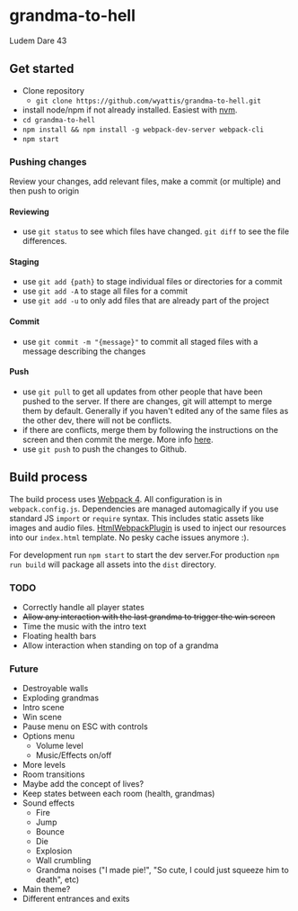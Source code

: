 # grandma-to-hell
Ludem Dare 43

## Get started
- Clone repository
    - `git clone https://github.com/wyattis/grandma-to-hell.git`
- install node/npm if not already installed. Easiest with [nvm](https://github.com/creationix/nvm#installation).
- `cd grandma-to-hell`
- `npm install && npm install -g webpack-dev-server webpack-cli` 
- `npm start`

### Pushing changes
Review your changes, add relevant files, make a commit (or multiple) and then push to origin
#### Reviewing
- use `git status` to see which files have changed. `git diff` to see the file differences.
#### Staging
- use `git add {path}` to stage individual files or directories for a commit
- use `git add -A` to stage all files for a commit
- use `git add -u` to only add files that are already part of the project
#### Commit
- use `git commit -m "{message}"` to commit all staged files with a message describing the changes
#### Push
- use `git pull` to get all updates from other people that have been pushed to the server. 
If there are changes, git will attempt to merge them by default. 
Generally if you haven't edited any of the same files as the other dev, there will not be conflicts.
- if there are conflicts, merge them by following the instructions on the screen and then commit the merge. 
More info [here](https://git-scm.com/docs/git-merge).
- use `git push` to push the changes to Github.


## Build process
The build process uses [Webpack 4](https://webpack.js.org/). All configuration is in `webpack.config.js`. 
Dependencies are managed automagically if you use standard JS `import` or `require` syntax. This includes static assets
like images and audio files. [HtmlWebpackPlugin](https://webpack.js.org/plugins/html-webpack-plugin/) is used to inject
our resources into our `index.html` template. No pesky cache issues anymore :).

For development run `npm start` to start the dev server.For production `npm run build` will package all assets into the 
`dist` directory.


### TODO

- Correctly handle all player states
- ~~Allow any interaction with the last grandma to trigger the win screen~~
- Time the music with the intro text
- Floating health bars
- Allow interaction when standing on top of a grandma

### Future

- Destroyable walls
- Exploding grandmas
- Intro scene
- Win scene
- Pause menu on ESC with controls
- Options menu
    - Volume level
    - Music/Effects on/off
- More levels
- Room transitions
- Maybe add the concept of lives?
- Keep states between each room (health, grandmas)
- Sound effects
    - Fire
    - Jump
    - Bounce
    - Die
    - Explosion
    - Wall crumbling
    - Grandma noises ("I made pie!", "So cute, I could just squeeze him to death", etc)
- Main theme?
- Different entrances and exits